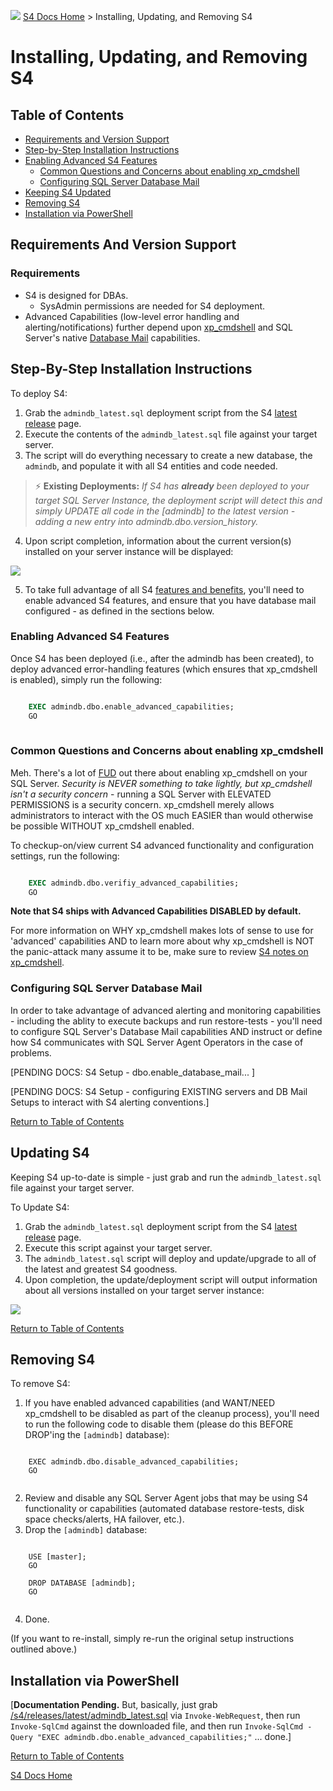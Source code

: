 ﻿![](https://assets.overachiever.net/s4/images/s4_main_logo.png)
[S4 Docs Home](/readme.md) > Installing, Updating, and Removing S4

# Installing, Updating, and Removing S4

## Table of Contents
- [Requirements and Version Support](#requirements-and-version-support)
- [Step-by-Step Installation Instructions](#step-by-step-installation-instructions)
- [Enabling Advanced S4 Features](#enabling-advanced-s4-features) 
    - [Common Questions and Concerns about enabling xp_cmdshell](#common-questions-and-concerns-about-enabling-xp_cmdshell)
    - [Configuring SQL Server Database Mail](#configuring-sql-server-database-mail)
- [Keeping S4 Updated](#updating-s4)
- [Removing S4](#removing-s4)
- [Installation via PowerShell](#installation-via-powershell)

## Requirements And Version Support

### Requirements
- S4 is designed for DBAs. 
    - SysAdmin permissions are needed for S4 deployment.
- Advanced Capabilities (low-level error handling and alerting/notifications) further depend upon [xp_cmdshell](#enabling-advanced-s4-features) and SQL Server's native [Database Mail](#Configuring-sql-server-database-mail) capabilities.

## Step-By-Step Installation Instructions
To deploy S4:
1. Grab the `admindb_latest.sql` deployment script from the S4 [latest release](https://github.com/overachiever-productions/s4/releases/latest) page.
2. Execute the contents of the `admindb_latest.sql` file against your target server. 
3. The script will do everything necessary to create a new database, the `admindb`, and populate it with all S4 entities and code needed.

> :zap: **Existing Deployments:** *If S4 has **already** been deployed to your target SQL Server Instance, the deployment script will detect this and simply UPDATE all code in the [admindb] to the latest version - adding a new entry into admindb.dbo.version_history.* 

4. Upon script completion, information about the current version(s) installed on your server instance will be displayed:

![](https://assets.overachiever.net/s4/images/install_install_completed.gif)

5. To take full advantage of all S4 [features and benefits](/readme.md#features-and-benefits), you'll need to enable advanced S4 features, and ensure that you have database mail configured - as defined in the sections below.

### Enabling Advanced S4 Features
Once S4 has been deployed (i.e., after the admindb has been created), to deploy advanced error-handling features (which ensures that xp_cmdshell is enabled), simply run the following: 

```sql

    EXEC admindb.dbo.enable_advanced_capabilities;
    GO
    
```

### Common Questions and Concerns about enabling xp_cmdshell 
Meh. There's a lot of [FUD](https://en.wikipedia.org/wiki/Fear,_uncertainty_and_doubt) out there about enabling xp_cmdshell on your SQL Server. *Security is NEVER something to take lightly, but xp_cmdshell isn't a security concern* - running a SQL Server with ELEVATED PERMISSIONS is a security concern. xp_cmdshell merely allows administrators to interact with the OS much EASIER than would otherwise be possible WITHOUT xp_cmdshell enabled. 

To checkup-on/view current S4 advanced functionality and configuration settings, run the following: 

```sql

    EXEC admindb.dbo.verifiy_advanced_capabilities;
    GO

```

**Note that S4 ships with Advanced Capabilities DISABLED by default.**

For more information on WHY xp_cmdshell makes lots of sense to use for 'advanced' capabilities AND to learn more about why xp_cmdshell is NOT the panic-attack many assume it to be, make sure to review [S4 notes on xp_cmdshell](/documentation/notes/xp_cmdshell.md).

### Configuring SQL Server Database Mail
In order to take advantage of advanced alerting and monitoring capabilities - including the ablity to execute backups and run restore-tests - you'll need to configure SQL Server's Database Mail capabilities AND instruct or define how S4 communicates with SQL Server Agent Operators in the case of problems.

[PENDING DOCS: S4 Setup - dbo.enable_database_mail... ]

[PENDING DOCS: S4 Setup - configuring EXISTING servers and DB Mail Setups to interact with S4 alerting conventions.]

[Return to Table of Contents](#table-of-contents)

## Updating S4
Keeping S4 up-to-date is simple - just grab and run the `admindb_latest.sql` file against your target server.

To Update S4: 
1. Grab the `admindb_latest.sql` deployment script from the S4 [latest release](https://github.com/overachiever-productions/s4/releases/latest) page.
2. Execute this script against your target server.
3. The `admindb_latest.sql` script will deploy and update/upgrade to all of the latest and greatest S4 goodness. 
4. Upon completion, the update/deployment script will output information about all versions installed on your target server instance:

![](https://assets.overachiever.net/s4/images/install_update_completed.gif)

[Return to Table of Contents](#table-of-contents)

## Removing S4
To remove S4:
1. If you have enabled advanced capabilities (and WANT/NEED xp_cmdshell to be disabled as part of the cleanup process), you'll need to run the following code to disable them (please do this BEFORE DROP'ing the `[admindb]` database):   
```  

    EXEC admindb.dbo.disable_advanced_capabilities;  
    GO  
    
```

2. Review and disable any SQL Server Agent jobs that may be using S4 functionality or capabilities (automated database restore-tests, disk space checks/alerts, HA failover, etc.). 
3. Drop the `[admindb]` database: 
```

    USE [master];  
    GO   

    DROP DATABASE [admindb];  
    GO
    
```

4. Done. 

(If you want to re-install, simply re-run the original setup instructions outlined above.)

## Installation via PowerShell
[**Documentation Pending.** But, basically, just grab [/s4/releases/latest/admindb_latest.sql](https://github.com/overachiever-productions/s4/releases/latest) via `Invoke-WebRequest`, then run `Invoke-SqlCmd` against the downloaded file, and then run `Invoke-SqlCmd -Query "EXEC admindb.dbo.enable_advanced_capabilities;"` ... done.]

<section style="visibility:hidden; display:none;">

```powershell
$creds = Get-Credentials "Please provide SysAdmin creds against your SQL Server...";
Download-Content "https://github.com/overachieverproductions/s4/releases/latest/admindb_latest.sql" > $admindbLatest;
Invoke-SqlCmd -QueryFile $admindbLatest -IgnoreVariables -Credentials $creds;
Invoke-SqlCmd -Query "EXEC admindb.dbo.enable_advanced_capabilities;" -Credentials $creds;
```
</section>


[Return to Table of Contents](#table-of-contents)

[S4 Docs Home](/readme.md)
